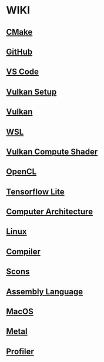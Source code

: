 # WIKI

## [CMake](https://github.com/gpuwangge/Wiki/blob/main/documents/CMake.md)

## [GitHub](https://github.com/gpuwangge/Wiki/blob/main/documents/GitHub.md)

## [VS Code](https://github.com/gpuwangge/Wiki/blob/main/documents/VSCode.md)

## [Vulkan Setup](https://github.com/gpuwangge/Wiki/blob/main/documents/VulkanSetup.md)

## [Vulkan](https://github.com/gpuwangge/Wiki/blob/main/documents/Vulkan.md)

## [WSL](https://github.com/gpuwangge/Wiki/blob/main/documents/WSL.md)

## [Vulkan Compute Shader](https://github.com/gpuwangge/Wiki/blob/main/documents/VulkanComputeShader.md)

## [OpenCL](https://github.com/gpuwangge/Wiki/blob/main/documents/OpenCL.md)  

## [Tensorflow Lite](https://github.com/gpuwangge/Wiki/blob/main/documents/TensorflowLite.md)  

## [Computer Architecture](https://github.com/gpuwangge/Wiki/blob/main/documents/ComputerArchitecture.md)  

## [Linux](https://github.com/gpuwangge/Wiki/blob/main/documents/Linux.md)  

## [Compiler](https://github.com/gpuwangge/Wiki/blob/main/documents/Compiler.md)  

## [Scons](https://github.com/gpuwangge/Wiki/blob/main/documents/Scons.md) 

## [Assembly Language](https://github.com/gpuwangge/Wiki/blob/main/documents/AssemblyLanguage.md) 

## [MacOS](https://github.com/gpuwangge/Wiki/blob/main/documents/MacOS.md) 

## [Metal](https://github.com/gpuwangge/Wiki/blob/main/documents/Metal.md) 

## [Profiler](https://github.com/gpuwangge/Wiki/blob/main/documents/Profiler.md) 




